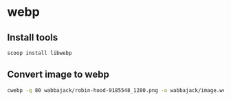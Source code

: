 # webp

## Install tools

```bash
scoop install libwebp
```

## Convert image to webp

```bash
cwebp -q 80 wabbajack/robin-hood-9185548_1280.png -o wabbajack/image.webp
```
